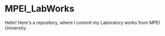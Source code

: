 # MPEI_LabWorks

Hello! Here's a repository, where I commit my Laboratory works from MPEI University.
